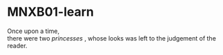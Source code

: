 # MNXB01-learn

Once upon a time,  
there were two _princesses_ ,
whose looks was left to the judgement of the reader.


